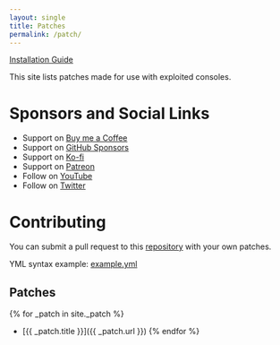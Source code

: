 ```yaml
---
layout: single
title: Patches
permalink: /patch/
---
```


[Installation Guide](/install-instructions/)

This site lists patches made for use with exploited consoles.

# Sponsors and Social Links

- Support on [Buy me a Coffee](https://www.buymeacoffee.com/illusion0001)
- Support on [GitHub Sponsors](https://github.com/sponsors/illusion0001)
- Support on [Ko-fi](https://ko-fi.com/illusion0001)
- Support on [Patreon](https://www.patreon.com/illusion0001)
- Follow on [YouTube](https://youtube.com/c/illusion0001)
- Follow on [Twitter](https://twitter.com/illusion0002)

# Contributing

You can submit a pull request to this [repository](https://github.com/illusion0001/console-game-patches) with your own patches.

YML syntax example: [example.yml](https://github.com/illusion0001/py-patcher/blob/137529109cdd58e2b977162e09bdad8849df5301/data/example.yml#L26-L54)

## Patches

{% for _patch in site._patch %}
- [{{ _patch.title }}]({{ _patch.url }})
{% endfor %}

